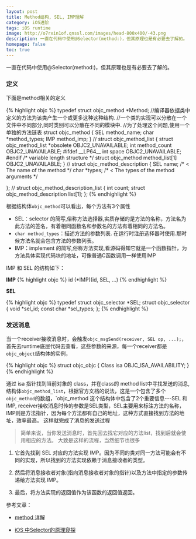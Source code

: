 ```yaml
---
layout: post
title: Method结构, SEL, IMP理解
category: iOS进阶
tags: iOS runtime
image: http://o7rxin1of.qnssl.com/images/head-800x400/-43.png
description: 一直在代码中使用@Selector(method:)，但其原理也是有必要去了解的。
homepage: false
toc: true
---
```


一直在代码中使用@Selector(method:)，但其原理也是有必要去了解的。


### 定义
下面是method相关的定义

{% highlight objc  %}
typedef struct objc_method \*Method;
//编译器依据类中定义的方法为该类产生一个或更多这种这种结构.
//一个类的实现可以分散在一个文件中不同部分,同时类别可以分散在不同的模块中.
//为了处理这个问题,使用一个单独的方法链表 
struct objc_method {
    SEL method_name;
    char \*method_types;
    IMP method_imp;
} 
//
struct objc_method_list {
      struct objc_method_list \*obsolete         OBJC2_UNAVAILABLE;
      int method_count                          OBJC2_UNAVAILABLE;
  #ifdef \_\_LP64__
      int space                                 OBJC2_UNAVAILABLE;
  #endif
      /* variable length structure \*/
      struct objc_method method_list[1]         OBJC2_UNAVAILABLE;
 } 
 //
struct objc_method_description {
      SEL name;               /* < The name of the method \*/
      char \*types;            /* < The types of the method arguments */

};
//
struct objc_method_description_list {
      int count;
      struct objc_method_description list[1];
};
{% endhighlight %}

根据结构体`objc_method`可以看出，每个方法有3个属性

+ SEL：selector 的简写,俗称方法选择器,实质存储的是方法的名称，方法名为此方法的签名，有着相同函数名和参数名的方法有着相同的方法名。
+ `char method_types`：描述方法的参数列表. 在运行时注册选择器时使用.那时候方法名就会包含方法的参数列表。
+ IMP：implement 的简写,俗称方法实现,看源码得知它就是一个函数指针，为方法具体实现代码块的地址，可像普通C函数调用一样使用IMP

IMP 和 SEL 的结构如下：

**IMP**
{% highlight objc  %}
id (*IMP)(id, SEL, ...)
{% endhighlight %}

**SEL**

{% highlight objc  %}
typedef struct objc_selector *SEL;
struct objc_selector
{
  void *sel_id;
  const char *sel_types;
};
{% endhighlight %}

### 发送消息
当一个receiver接收消息时，会触发` objc_msgSend(receiver, SEL op, ...); `，首先去runtime底层代码去查看，这些参数的来源，每一个receiver都是`objc_object`结构体的实例，

{% highlight objc  %}
struct objc_objc {
	Class isa  OBJC_ISA_AVAILABILITY;
}
{% endhighlight %}

通过 isa 指针找到当前对象的 class，并在class的 method list中寻找发送的消息, 结构体`objc_method_list`，根据官方文档的说法，这是一个包含了多个` objc_method `的数组，`objc_method 这个结构体中包含了2个重要信息---SEL 和 IMP, receiver接收消息时传的参数是SEL类型，SEL主要用来标注方法的名称，IMP则是方法指针，因为每个方法都有自己的地址，这种方式直接找到方法的地址，效率最高。 这样就完成了消息的发送过程


> 简单来说，当你发送消息时，首先回去找它对应的方法list，找到后就会使用相应的方法。
大致是这样的流程，当然细节也很多
>
1. 它首先找到 SEL 对应的方法实现 IMP。因为不同的类对同一方法可能会有不同的实现，所以找到的方法实现依赖于消息接收者的类型。
>
2. 然后将消息接收者对象(指向消息接收者对象的指针)以及方法中指定的参数传递给方法实现 IMP。
>
3. 最后，将方法实现的返回值作为该函数的返回值返回。




参考文章：

* [method 详解](http://www.jianshu.com/p/d8889f83842f)

* [iOS 中Selector的原理窥探](http://www.jianshu.com/p/12010a3672a8) 


